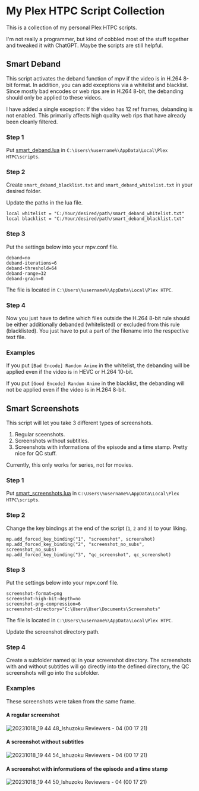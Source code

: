 # My Plex HTPC Script Collection

This is a collection of my personal Plex HTPC scripts.

I'm not really a programmer, but kind of cobbled most of the stuff together and tweaked it with ChatGPT. Maybe the scripts are still helpful.

## Smart Deband

This script activates the deband function of mpv if the video is in H.264 8-bit format. In addition, you can add exceptions via a whitelist and blacklist. Since mostly bad encodes or web rips are in H.264 8-bit, the debanding should only be applied to these videos.

I have added a single exception: If the video has 12 ref frames, debanding is not enabled. This primarily affects high quality web rips that have already been cleanly filtered.

### Step 1

Put [smart_deband.lua](https://github.com/Ninelpienel/Plex-Scripts/blob/main/smart_deband.lua) in `C:\Users\%username%\AppData\Local\Plex HTPC\scripts`.

### Step 2

Create `smart_deband_blacklist.txt` and `smart_deband_whitelist.txt` in your desired folder.

Update the paths in the lua file.

```
local whitelist = "C:/Your/desired/path/smart_deband_whitelist.txt"
local blacklist = "C:/Your/desired/path/smart_deband_blacklist.txt"
```

### Step 3

Put the settings below into your mpv.conf file.

```
deband=no
deband-iterations=6
deband-threshold=64
deband-range=32
deband-grain=0
```

The file is located in `C:\Users\%username%\AppData\Local\Plex HTPC`.

### Step 4

Now you just have to define which files outside the H.264 8-bit rule should be either additionally debanded (whitelisted) or excluded from this rule (blacklisted). You just have to put a part of the filename into the respective text file.

### Examples

If you put `[Bad Encode] Random Anime` in the whitelist, the debanding will be applied even if the video is in HEVC or H.264 10-bit.

If you put `[Good Encode] Random Anime` in the blacklist, the debanding will not be applied even if the video is in H.264 8-bit.

## Smart Screenshots

This script will let you take 3 different types of screenshots.

1. Regular sceenshots.
2. Screenshots without subtitles.
3. Screenshots with informations of the episode and a time stamp. Pretty nice for QC stuff.

Currently, this only works for series, not for movies.

### Step 1

Put [smart_screenshots.lua](https://github.com/Ninelpienel/Plex-Scripts/blob/main/smart_screenshots.lua) in `C:\Users\%username%\AppData\Local\Plex HTPC\scripts`.

### Step 2

Change the key bindings at the end of the script (`1`, `2` and `3`) to your liking.

```
mp.add_forced_key_binding("1", "screenshot", screenshot)
mp.add_forced_key_binding("2", "screenshot_no_subs", screenshot_no_subs)
mp.add_forced_key_binding("3", "qc_screenshot", qc_screenshot)
```

### Step 3

Put the settings below into your mpv.conf file.

```
screenshot-format=png
screenshot-high-bit-depth=no
screenshot-png-compression=6
screenshot-directory="C:\Users\User\Documents\Screenshots"
```

The file is located in `C:\Users\%username%\AppData\Local\Plex HTPC`.

Update the screenshot directory path.

### Step 4

Create a subfolder named `QC` in your screenshot directory. The screenshots with and without subtitles will go directly into the defined directory, the QC screenshots will go into the subfolder.

### Examples

These screenshots were taken from the same frame.

#### A regular screenshot

![20231018_19 44 48_Ishuzoku Reviewers - 04 (00 17 21)](https://github.com/Ninelpienel/Plex-Scripts/assets/1890524/5b507f20-e46a-4c63-8c6f-90435a049a08)

#### A screenshot without subtitles

![20231018_19 44 54_Ishuzoku Reviewers - 04 (00 17 21)](https://github.com/Ninelpienel/Plex-Scripts/assets/1890524/764fdcd4-3cc3-4f6e-844d-4832a0dda057)

#### A screenshot with informations of the episode and a time stamp

![20231018_19 44 50_Ishuzoku Reviewers - 04 (00 17 21)](https://github.com/Ninelpienel/Plex-Scripts/assets/1890524/35a4770d-cf96-4be7-a56c-81cf76d4fec1)
